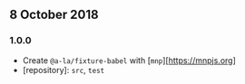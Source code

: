 ## 8 October 2018

### 1.0.0

- Create `@a-la/fixture-babel` with [`mnp`][https://mnpjs.org]
- [repository]: `src`, `test`
